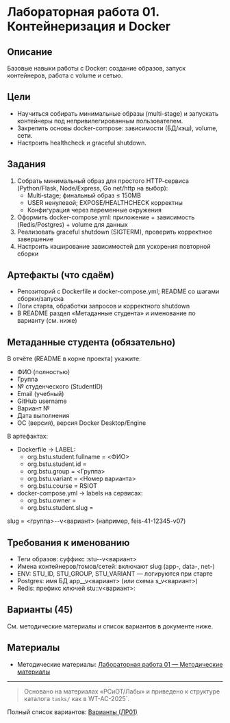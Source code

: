 # Лабораторная работа 01. Контейнеризация и Docker

## Описание

Базовые навыки работы с Docker: создание образов, запуск контейнеров, работа с volume и сетью.

## Цели

* Научиться собирать минимальные образы (multi-stage) и запускать контейнеры под непривилегированным пользователем.
* Закрепить основы docker-compose: зависимости (БД/кэш), volume, сети.
* Настроить healthcheck и graceful shutdown.

## Задания

1. Собрать минимальный образ для простого HTTP‑сервиса (Python/Flask, Node/Express, Go net/http на выбор):
   * Multi‑stage; финальный образ ≤ 150MB
   * USER ненулевой; EXPOSE/HEALTHCHECK корректны
   * Конфигурация через переменные окружения
2. Оформить docker-compose.yml: приложение + зависимость (Redis/Postgres) + volume для данных
3. Реализовать graceful shutdown (SIGTERM), проверить корректное завершение
4. Настроить кэширование зависимостей для ускорения повторной сборки

## Артефакты (что сдаём)

* Репозиторий с Dockerfile и docker-compose.yml; README со шагами сборки/запуска
* Логи старта, обработки запросов и корректного shutdown
* В README раздел «Метаданные студента» и именование по варианту (см. ниже)

## Метаданные студента (обязательно)

В отчёте (README в корне проекта) укажите:

* ФИО (полностью)
* Группа
* № студенческого (StudentID)
* Email (учебный)
* GitHub username
* Вариант №
* Дата выполнения
* ОС (версия), версия Docker Desktop/Engine

В артефактах:

* Dockerfile → LABEL:
  * org.bstu.student.fullname = <ФИО>
  * org.bstu.student.id = <StudentID>
  * org.bstu.group = <Группа>
  * org.bstu.variant = <Номер варианта>
  * org.bstu.course = RSIOT
* docker-compose.yml → labels на сервисах:
  * org.bstu.owner = <GitHub username>
  * org.bstu.student.slug = <slug>

slug = <группа>-<StudentID>-v<вариант> (например, feis-41-12345-v07)

## Требования к именованию

* Теги образов: суффикс :stu-<StudentID>-v<вариант>
* Имена контейнеров/томов/сетей: включают slug (app-<slug>, data-<slug>, net-<slug>)
* ENV: STU_ID, STU_GROUP, STU_VARIANT — логируются при старте
* Postgres: имя БД app_<StudentID>_v<вариант> (или схема s<StudentID>_v<вариант>)
* Redis: префикс ключей stu:<StudentID>:v<вариант>:<entity>

## Варианты (45)

См. методические материалы и список вариантов в документе ниже.

## Материалы

* Методические материалы: [Лабораторная работа 01 — Методические материалы](./Лабораторная_работа_01_Методические_материалы.md)

---

> Основано на материалах «РСиОТ/Лабы» и приведено к структуре каталога `tasks/` как в WT-AC-2025`.

Полный список вариантов: [Варианты (ЛР01)](./Варианты.md)
